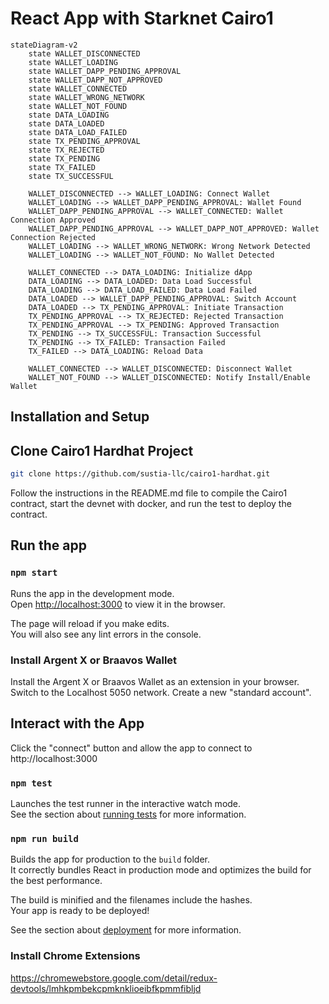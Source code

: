 # React App with Starknet Cairo1

```mermaid
stateDiagram-v2
    state WALLET_DISCONNECTED
    state WALLET_LOADING
    state WALLET_DAPP_PENDING_APPROVAL
    state WALLET_DAPP_NOT_APPROVED
    state WALLET_CONNECTED
    state WALLET_WRONG_NETWORK
    state WALLET_NOT_FOUND
    state DATA_LOADING
    state DATA_LOADED
    state DATA_LOAD_FAILED
    state TX_PENDING_APPROVAL
    state TX_REJECTED
    state TX_PENDING
    state TX_FAILED
    state TX_SUCCESSFUL

    WALLET_DISCONNECTED --> WALLET_LOADING: Connect Wallet
    WALLET_LOADING --> WALLET_DAPP_PENDING_APPROVAL: Wallet Found
    WALLET_DAPP_PENDING_APPROVAL --> WALLET_CONNECTED: Wallet Connection Approved
    WALLET_DAPP_PENDING_APPROVAL --> WALLET_DAPP_NOT_APPROVED: Wallet Connection Rejected
    WALLET_LOADING --> WALLET_WRONG_NETWORK: Wrong Network Detected
    WALLET_LOADING --> WALLET_NOT_FOUND: No Wallet Detected

    WALLET_CONNECTED --> DATA_LOADING: Initialize dApp
    DATA_LOADING --> DATA_LOADED: Data Load Successful
    DATA_LOADING --> DATA_LOAD_FAILED: Data Load Failed
    DATA_LOADED --> WALLET_DAPP_PENDING_APPROVAL: Switch Account
    DATA_LOADED --> TX_PENDING_APPROVAL: Initiate Transaction
    TX_PENDING_APPROVAL --> TX_REJECTED: Rejected Transaction
    TX_PENDING_APPROVAL --> TX_PENDING: Approved Transaction
    TX_PENDING --> TX_SUCCESSFUL: Transaction Successful
    TX_PENDING --> TX_FAILED: Transaction Failed
    TX_FAILED --> DATA_LOADING: Reload Data

    WALLET_CONNECTED --> WALLET_DISCONNECTED: Disconnect Wallet
    WALLET_NOT_FOUND --> WALLET_DISCONNECTED: Notify Install/Enable Wallet
```

## Installation and Setup

## Clone Cairo1 Hardhat Project

```bash
git clone https://github.com/sustia-llc/cairo1-hardhat.git
```

Follow the instructions in the README.md file to compile the Cairo1 contract, start the devnet with docker, and run the test to deploy the contract.

## Run the app

### `npm start`

Runs the app in the development mode.\
Open [http://localhost:3000](http://localhost:3000) to view it in the browser.

The page will reload if you make edits.\
You will also see any lint errors in the console.

### Install Argent X or Braavos Wallet

Install the Argent X or Braavos Wallet as an extension in your browser. Switch to the Localhost 5050 network. Create a new "standard account".

## Interact with the App

Click the "connect" button and allow the app to connect to http://localhost:3000

### `npm test`

Launches the test runner in the interactive watch mode.\
See the section about [running tests](https://facebook.github.io/create-react-app/docs/running-tests) for more information.

### `npm run build`

Builds the app for production to the `build` folder.\
It correctly bundles React in production mode and optimizes the build for the best performance.

The build is minified and the filenames include the hashes.\
Your app is ready to be deployed!

See the section about [deployment](https://facebook.github.io/create-react-app/docs/deployment) for more information.

### Install Chrome Extensions
https://chromewebstore.google.com/detail/redux-devtools/lmhkpmbekcpmknklioeibfkpmmfibljd